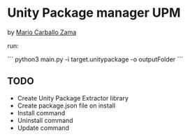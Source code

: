 # Unity Package manager UPM
by [Mario Carballo Zama](http://arlefreak.com/)

run:

´´´
python3 main.py -i target.unitypackage -o outputFolder
´´´

## TODO

- Create Unity Package Extractor library
- Create package.json file on install
- Install command
- Uninstall command
- Update command
